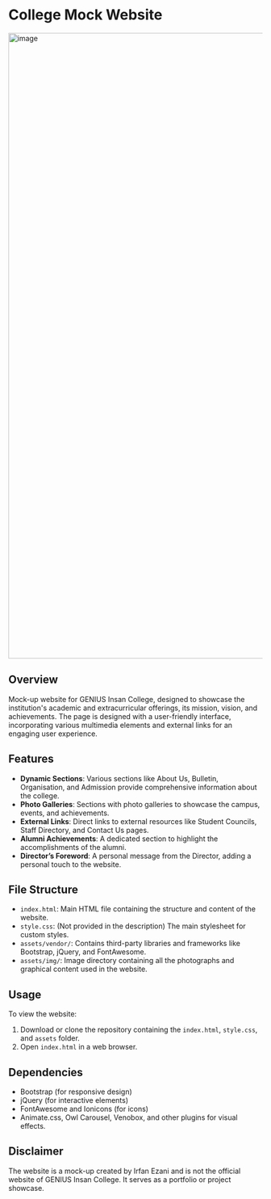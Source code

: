 # College Mock Website
<img width="1239" alt="image" src="https://github.com/IrfanEzani/mock-college-website/assets/59435235/23fee767-1341-4e52-90cb-4bd7a2bb56bb">

## Overview
Mock-up website for GENIUS Insan College, designed to showcase the institution's academic and extracurricular offerings, its mission, vision, and achievements. The page is designed with a user-friendly interface, incorporating various multimedia elements and external links for an engaging user experience.

## Features
- **Dynamic Sections**: Various sections like About Us, Bulletin, Organisation, and Admission provide comprehensive information about the college.
- **Photo Galleries**: Sections with photo galleries to showcase the campus, events, and achievements.
- **External Links**: Direct links to external resources like Student Councils, Staff Directory, and Contact Us pages.
- **Alumni Achievements**: A dedicated section to highlight the accomplishments of the alumni.
- **Director’s Foreword**: A personal message from the Director, adding a personal touch to the website.

## File Structure
- `index.html`: Main HTML file containing the structure and content of the website.
- `style.css`: (Not provided in the description) The main stylesheet for custom styles.
- `assets/vendor/`: Contains third-party libraries and frameworks like Bootstrap, jQuery, and FontAwesome.
- `assets/img/`: Image directory containing all the photographs and graphical content used in the website.

## Usage
To view the website:
1. Download or clone the repository containing the `index.html`, `style.css`, and `assets` folder.
2. Open `index.html` in a web browser.

## Dependencies
- Bootstrap (for responsive design)
- jQuery (for interactive elements)
- FontAwesome and Ionicons (for icons)
- Animate.css, Owl Carousel, Venobox, and other plugins for visual effects.

## Disclaimer
The website is a mock-up created by Irfan Ezani and is not the official website of GENIUS Insan College. It serves as a portfolio or project showcase.
